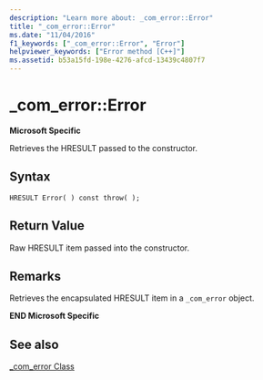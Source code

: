 ```yaml
---
description: "Learn more about: _com_error::Error"
title: "_com_error::Error"
ms.date: "11/04/2016"
f1_keywords: ["_com_error::Error", "Error"]
helpviewer_keywords: ["Error method [C++]"]
ms.assetid: b53a15fd-198e-4276-afcd-13439c4807f7
---
```

# _com_error::Error

**Microsoft Specific**

Retrieves the HRESULT passed to the constructor.

## Syntax

```
HRESULT Error( ) const throw( );
```

## Return Value

Raw HRESULT item passed into the constructor.

## Remarks

Retrieves the encapsulated HRESULT item in a `_com_error` object.

**END Microsoft Specific**

## See also

[_com_error Class](../cpp/com-error-class.md)
